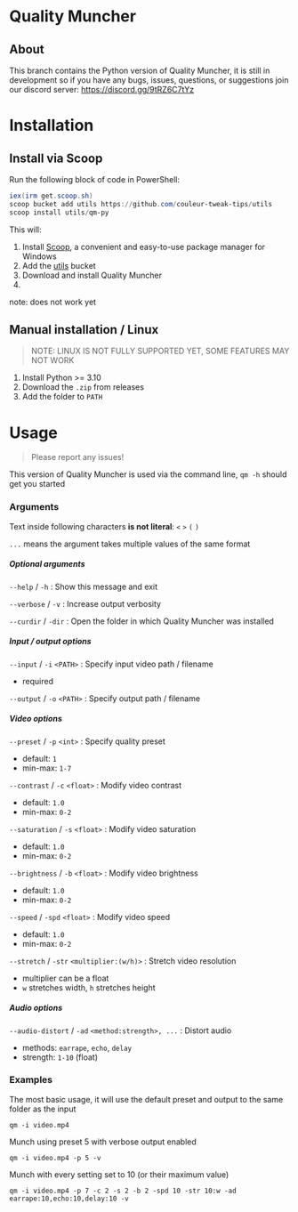 # Quality Muncher

## About
This branch contains the Python version of Quality Muncher, it is still in
development so if you have any bugs, issues, questions, or suggestions join our discord server: https://discord.gg/9tRZ6C7tYz

# Installation

## Install via Scoop
Run the following block of code in PowerShell:

```powershell
iex(irm get.scoop.sh)
scoop bucket add utils https://github.com/couleur-tweak-tips/utils
scoop install utils/qm-py
```
This will:
1. Install [Scoop](https://scoop.sh), a convenient and easy-to-use package manager for Windows
2. Add the [utils](https://github.com/couleur-tweak-tips/utils) bucket
3. Download and install Quality Muncher
4. 
note: does not work yet


## Manual installation / Linux
> NOTE: LINUX IS NOT FULLY SUPPORTED YET, SOME FEATURES MAY NOT WORK

1. Install Python >= 3.10
2. Download the `.zip` from releases
3. Add the folder to `PATH`

# Usage
> Please report any issues!

This version of Quality Muncher is used via the command line, `qm -h` should get you started

### Arguments
Text inside following characters **is not literal**: `<` `>` `(` `)`

`...` means the argument takes multiple values of the same format


##### Optional arguments
`--help` / `-h`
: Show this message and exit

`--verbose` / `-v`
: Increase output verbosity

`--curdir` / `-dir`
: Open the folder in which Quality Muncher was installed

##### Input / output options

`--input` / `-i` `<PATH>`
: Specify input video path / filename
  - required

`--output` / `-o` `<PATH>`
: Specify output path / filename

##### Video options

`--preset` / `-p` `<int>`
: Specify quality preset
  - default: `1`
  - min-max: `1-7`

`--contrast` / `-c` `<float>`
: Modify video contrast
  - default: `1.0`
  - min-max: `0-2`

`--saturation` / `-s` `<float>`
: Modify video saturation
  - default: `1.0`
  - min-max: `0-2`

`--brightness` / `-b` `<float>`
: Modify video brightness
  - default: `1.0`
  - min-max: `0-2`

`--speed` / `-spd` `<float>`
: Modify video speed
  - default: `1.0`
  - min-max: `0-2`

`--stretch` / `-str` `<multiplier:(w/h)>`
: Stretch video resolution
  - multiplier can be a float
  - `w` stretches width, `h` stretches height

##### Audio options

`--audio-distort` / `-ad` `<method:strength>, ...`
: Distort audio
  - methods: `earrape`, `echo`, `delay`
  - strength: `1-10` (float)



### Examples
The most basic usage, it will use the default preset and output to the same folder as the input
```
qm -i video.mp4
```

Munch using preset 5 with verbose output enabled
```
qm -i video.mp4 -p 5 -v
```

Munch with every setting set to 10 (or their maximum value)
```
qm -i video.mp4 -p 7 -c 2 -s 2 -b 2 -spd 10 -str 10:w -ad earrape:10,echo:10,delay:10 -v
```
